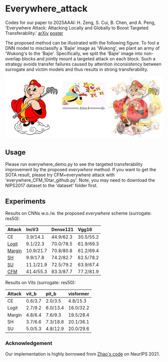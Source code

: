 # Everywhere_attack
Codes for our paper to 2025AAAI: H. Zeng, S. Cui, B. Chen, and A. Peng, 'Everywhere Attack: Attacking Locally and Globally to Boost Targeted Transferability.'  [arXiv](https://arxiv.org/abs/2501.00707) [poster](Poster_2025AAAI-6568-revise.pdf)

The proposed method can be illustrated with the following figure. To fool a DNN model to misclassify a 'Bajie' image as 'Wukong', we plant an army of 'Wukong's to the 'Bajie'. Specifically, we split the 'Bajie' image into non-overlap blocks and jointly mount a targeted attack on each block. Such a strategy avoids transfer failures caused by attention inconsistency between surrogate and victim models and thus results in strong transferability.  
<div align=center>
<img src="fig/Fig1.png" width="750">
</div>

## Usage
Please run everywhere_demo.py to see the targeted transferability improvement by the proposed _everywhere_ method.
If you want to get the SOTA result, please try CFM+everywhere attack with 'everywhere_CFM_10tar_github.py'. Note, you may need to download the NIPS2017 dataset to the 'dataset' folder first.

## Experiments

Results on CNNs w.o./w. the proposed *everywhere* scheme (surrogate: res50):

| Attack |  IncV3  | Dense121 | Vgg16 |
| :------| :-------- |:------- | :-------- |
| CE   | 3.9/14.1 | 44.9/62.3 | 30.5/55.2 |
| [Logit](https://github.com/ZhengyuZhao/Targeted-Tansfer)| 9.1/22.3 | 70.0/78.5 | 61.9/69.3 |
| [Margin](https://github.com/WJJLL/Target-Attack)| 10.9/21.7 | 70.8/80.8 | 61.2/69.4 |
| [SH](https://github.com/zengh5/Transferable_targeted_attack)   | 9.9/17.8 | 74.2/82.7 | 62.5/78.2 |
| [SU](https://github.com/zhipeng-wei/Self-Universality)   | 11.1/21.9 | 72.5/79.2 | 63.9/67.4 |
| [CFM](https://github.com/dreamflake/CFM)   | 41.4/55.3 | 83.3/87.7 | 77.2/81.9 |

Results on Vits (surrogate: res50):

| Attack |  vit_b  | pit_b | visformer |
| :------| :-------- |:------- | :-------- |
| CE   | 0.6/3.7 | 2.0/3.5 | 4.8/15.3 |
| Logit| 2.7/9.2 | 6.0/13.4 | 16.0/32.2 |
| Margin| 4.8/6.4 | 7.6/9.3 | 19.5/28.4 |
| SH   | 3.7/6.6 | 7.3/18.8 | 20.1/36.1 |
| SU   | 5.0/5.3 | 4.8/12.9 | 20.0/29.6 |

### Acknowledgement
Our implementation is highly borrowed from [Zhao's code](https://github.com/ZhengyuZhao/Targeted-Transfer) on NeurIPS 2021.
